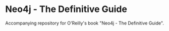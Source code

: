 # Neo4j - The Definitive Guide

Accompanying repository for O'Reilly's book "Neo4j - The Definitive Guide".